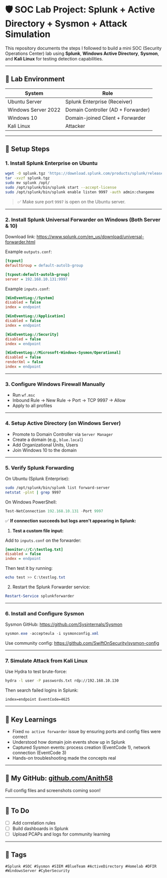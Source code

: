 
# 🛡️ SOC Lab Project: Splunk + Active Directory + Sysmon + Attack Simulation

This repository documents the steps I followed to build a mini SOC (Security Operations Center) lab using **Splunk**, **Windows Active Directory**, **Sysmon**, and **Kali Linux** for testing detection capabilities.

---

## 🧪 Lab Environment

| System             | Role                             |
|--------------------|----------------------------------|
| Ubuntu Server      | Splunk Enterprise (Receiver)     |
| Windows Server 2022| Domain Controller (AD + Forwarder)|
| Windows 10         | Domain-joined Client + Forwarder |
| Kali Linux         | Attacker                         |

---

## 🔧 Setup Steps

### 1. Install Splunk Enterprise on Ubuntu

```bash
wget -O splunk.tgz 'https://download.splunk.com/products/splunk/releases/10.0.0/linux/splunk-10.0.0-xxxxxxx.tgz'
tar -xvzf splunk.tgz
sudo mv splunk /opt/
sudo /opt/splunk/bin/splunk start --accept-license
sudo /opt/splunk/bin/splunk enable listen 9997 -auth admin:changeme
```

> ✅ Make sure port `9997` is open on the Ubuntu server.

---

### 2. Install Splunk Universal Forwarder on Windows (Both Server & 10)

Download link: https://www.splunk.com/en_us/download/universal-forwarder.html

Example `outputs.conf`:

```ini
[tcpout]
defaultGroup = default-autolb-group

[tcpout:default-autolb-group]
server = 192.168.10.131:9997
```

Example `inputs.conf`:

```ini
[WinEventLog://System]
disabled = false
index = endpoint

[WinEventLog://Application]
disabled = false
index = endpoint

[WinEventLog://Security]
disabled = false
index = endpoint

[WinEventLog://Microsoft-Windows-Sysmon/Operational]
disabled = false
renderXml = false
index = endpoint
```

---

### 3. Configure Windows Firewall Manually

- Run `wf.msc`
- Inbound Rule → New Rule → Port → TCP 9997 → Allow
- Apply to all profiles

---

### 4. Setup Active Directory (on Windows Server)

- Promote to Domain Controller via `Server Manager`
- Create a domain (e.g., `blue.local`)
- Add Organizational Units, Users
- Join Windows 10 to the domain

---

### 5. Verify Splunk Forwarding

On Ubuntu (Splunk Enterprise):

```bash
sudo /opt/splunk/bin/splunk list forward-server
netstat -plnt | grep 9997
```

On Windows PowerShell:

```powershell
Test-NetConnection 192.168.10.131 -Port 9997
```

✅ **If connection succeeds but logs aren't appearing in Splunk:**

1. **Test a custom file input:**

Add to `inputs.conf` on the forwarder:

```ini
[monitor://C:\testlog.txt]
disabled = false
index = endpoint
```

Then test it by running:

```powershell
echo test >> C:\testlog.txt
```

2. Restart the Splunk Forwarder service:
```powershell
Restart-Service splunkforwarder
```

---

### 6. Install and Configure Sysmon

Sysmon GitHub: https://github.com/Sysinternals/Sysmon

```powershell
sysmon.exe -accepteula -i sysmonconfig.xml
```

Use community config: https://github.com/SwiftOnSecurity/sysmon-config

---

### 7. Simulate Attack from Kali Linux

Use Hydra to test brute-force:

```bash
hydra -l user -P passwords.txt rdp://192.168.10.130
```

Then search failed logins in Splunk:

```spl
index=endpoint EventCode=4625
```

---

## 🧠 Key Learnings

- Fixed `no active forwarder` issue by ensuring ports and config files were correct
- Understood how domain join events show up in Splunk
- Captured Sysmon events: process creation (EventCode 1), network connection (EventCode 3)
- Hands-on troubleshooting made the concepts real

---

## 🔗 My GitHub: [github.com/Anith58](https://github.com/Anith58)

Full config files and screenshots coming soon!

---

## 📌 To Do

- [ ] Add correlation rules
- [ ] Build dashboards in Splunk
- [ ] Upload PCAPs and logs for community learning

---

## 📎 Tags

`#Splunk #SOC #Sysmon #SIEM #BlueTeam #ActiveDirectory #Homelab #DFIR #WindowsServer #CyberSecurity`
